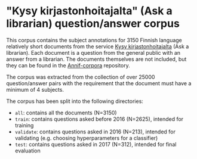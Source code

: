 # "Kysy kirjastonhoitajalta" (Ask a librarian) question/answer corpus

This corpus contains the subject annotations for 3150 Finnish language
relatively short documents from the service [Kysy
kirjastonhoitajalta](https://www.kirjastot.fi/kysy) (Ask a librarian).  Each
document is a question from the general public with an answer from a
librarian.  The documents themselves are not included, but they can be found
in the
[Annif-corpora](https://github.com/NatLibFi/Annif-corpora/tree/master/fulltext/kirjastonhoitaja)
repository.

The corpus was extracted from the collection of over 25000 question/answer
pairs with the requirement that the document must have a minimum of 4
subjects.

The corpus has been split into the following directories:

* `all`: contains all the documents (N=3150)
* `train`: contains questions asked before 2016 (N=2625), intended for
  training
* `validate`: contains questions asked in 2016 (N=213), intended for
validating (e.g. choosing hyperparameters for a classifier)
* `test`: contains questions asked in 2017 (N=312), intended for final
evaluation
